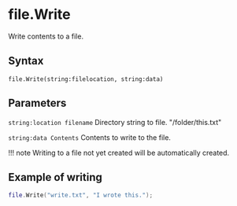 # file.Write
Write contents to a file.

## Syntax
```
file.Write(string:filelocation, string:data)
```

## Parameters

```string:location filename``` Directory string to file. "/folder/this.txt"

```string:data Contents``` Contents to write to the file.

!!! note
	Writing to a file not yet created will be automatically created.

## Example of writing
```lua
file.Write("write.txt", "I wrote this.");
```

